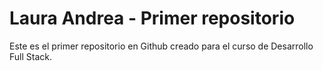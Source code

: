 # Laura Andrea - Primer repositorio

Este es el primer repositorio en Github creado para el curso de Desarrollo Full Stack.
